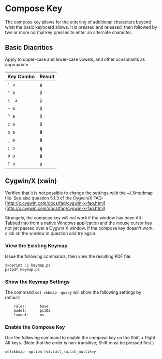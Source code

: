 # Compose Key #
The compose key allows for the entering of additional characters beyond what the
basic keyboard allows.  It is pressed and released, then followed by two or more
normal key presses to enter an alternate character.

## Basic Diacritics ##
Apply to upper-case and lower-case vowels, and other consonants as appropriate.

| Key Combo  | Result   |
| ---------- | -------- |
| `' a`      | á        |
| `" a`      | ä        |
| ``\` a``   | à        |
| `~ a`      | ã        |
| `^ a`      | â        |
| `c a`      | ǎ        |
| `o a`      | å        |
| `_ a`      | ā        |
| `; a`      | ą        |
| `b a`      | ă        |
| `? a`      | ả        |

## Cygwin/X (xwin) ##
Verified that it is _not_ possible to change the settings with the ~/.Xmodmap
file.  See also question 5.1.3 of the Cygwin/X FAQ:
[http://x.cygwin.com/docs/faq/cygwin-x-faq.html](http://x.cygwin.com/docs/faq/cygwin-x-faq.html)

Strangely, the compose key will _not_ work if the window has been Alt-Tabbed
into from a native Windows application and the mouse cursor has not yet passed
over a Cygwin X window.  If the compose key doesn't work, click on the window in
question and try again.

### View the Existing Keymap ###
Issue the following commands, then view the resulting PDF file:
```
xkbprint :1 keymap.ps
ps2pdf keymap.ps
```

### Show the Keymap Settings ###
The command `set xkbmap -query` will show the following settings by default:
```
    rules:      base
    model:      pc105
    layout:     us
```

### Enable the Compose Key ###
Use the following command to enable the compose key on the Shift + Right Alt
keys.  (Note that the order is non-transitive; Shift must be pressed first.)
```
setxkbmap -option lv3:ralt_switch_multikey
```
